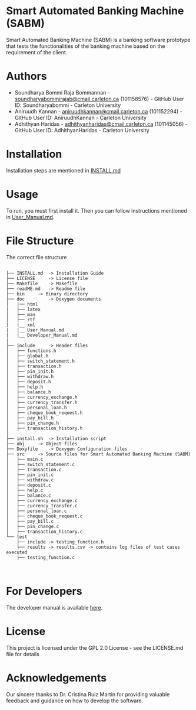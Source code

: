 # Smart Automated Banking Machine (SABM)

Smart Automated Banking Machine (SABM) is a banking software prototype that tests the functionalities of the banking machine based on the requirement of the client.

# Authors

- Soundharya Bommi Raja Bommannan - soundharyabommirajab@cmail.carleton.ca (101158576) - GitHub User ID: Soundharyabommi  - Carleton University
- Aniruudh Kannan                 - aniruudhkannan@cmail.carleton.ca       (101152294) - GitHub User ID: AniruudhKannan   - Carleton University
- Adhithyan Haridas               - adhithyanharidas@cmail.carleton.ca     (101145056) - GitHub User ID: AdhithyanHaridas - Carleton University

# Installation

Installation steps are mentioned in [INSTALL.md](https://github.com/Soundharyabommi/SABM/tree/master/INSTALL.md)

# Usage

To run, you must first install it. Then you can follow instructions mentioned in
[User_Manual.md](https://github.com/Soundharyabommi/SABM/tree/master/doc/User_Manual.md).

# File Structure

The correct file structure

```

├── INSTALL.md 	-> Installation Guide
├── LICENSE 	-> License file
├── Makefile 	-> Makefile
├── readME.md 	-> Readme file
├── bin 	-> Binary directory
├── doc         -> Doxygen documents
│   |── html 	
|   ├── latex
│   ├── man
│   ├── rtf
|   |__ xml
|   |__ User_Manual.md
|   |__ Developer_Manual.md
|
├── include 	-> Header files
│   ├── functions.h
│   ├── global.h
│   ├── switch_statement.h
│   ├── transaction.h
│   ├── pin_init.h
│   ├── withdraw.h
│   ├── deposit.h
│   ├── help.h
│   ├── balance.h
│   ├── currency_exchange.h
│   ├── currency_transfer.h
│   ├── personal_loan.h
│   ├── cheque_book_request.h
│   ├── pay_bill.h
│   ├── pin_change.h
│   ├── transaction_history.h
│   
├── install.sh 	-> Installation script
├── obj 	-> Object files
├── Doxyfile	-> Doxygen Configuration files
├── src 	-> Source files for Smart Automated Banking Machine (SABM)
│   ├── main.c
│   ├── switch_statement.c
│   ├── transaction.c
│   ├── pin_init.c
│   ├── withdraw.c
│   ├── deposit.c
│   ├── help.c
│   ├── balance.c
│   ├── currency_exchange.c
│   ├── currency_transfer.c
│   ├── personal_loan.c
│   ├── cheque_book_request.c
│   ├── pay_bill.c
│   ├── pin_change.c
│   ├── transaction_history.c
└── test
    ├── include	-> testing_function.h
    ├── results -> results.csv -> contains log files of test cases executed
    ├── testing_function.c
 
  
```

# For Developers

The developer manual is available [here](https://github.com/Soundharyabommi/SABM/tree/master/doc/Developer_Manual.md).

# License

This project is licensed under the GPL 2.0 License - see the LICENSE.md file for details

# Acknowledgements

Our sincere thanks to Dr. Cristina Ruiz Martin for providing valuable feedback and guidance on how to develop the software.
